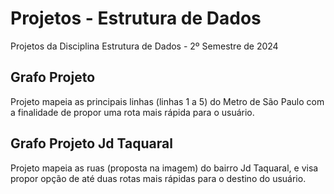 # Projetos - Estrutura de Dados
Projetos da Disciplina Estrutura de Dados - 2º Semestre de 2024

## Grafo Projeto
Projeto mapeia as principais linhas (linhas 1 a 5) do Metro de São Paulo com a finalidade de propor uma rota mais rápida para o usuário.

## Grafo Projeto Jd Taquaral
Projeto mapeia as ruas (proposta na imagem) do bairro Jd Taquaral, e visa propor opção de até duas rotas mais rápidas para o destino do usuário.
